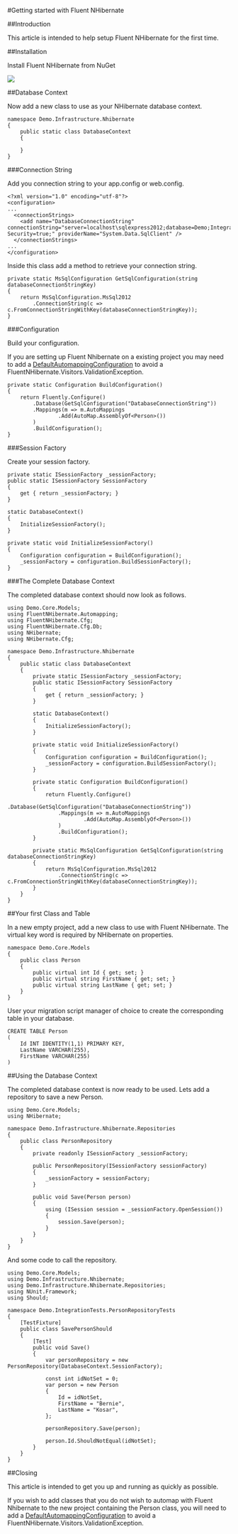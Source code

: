 #Getting started with Fluent NHibernate

##Introduction

This article is intended to help setup Fluent NHibernate for the first time.

##Installation

Install Fluent NHibernate from NuGet

![](../images/Adding-Fluent-Nhibernate-from-nuget.PNG)

##Database Context

Now add a new class to use as your NHibernate database context.

	namespace Demo.Infrastructure.Nhibernate
	{
	    public static class DatabaseContext
	    {

	    }
	}

###Connection String

Add you connection string to your app.config or web.config.

	<?xml version="1.0" encoding="utf-8"?>
	<configuration>
	...
	  <connectionStrings>
	    <add name="DatabaseConnectionString" connectionString="server=localhost\sqlexpress2012;database=Demo;Integrated Security=true;" providerName="System.Data.SqlClient" />
	  </connectionStrings>
	...
	</configuration>

Inside this class add a method to retrieve your connection string.

    private static MsSqlConfiguration GetSqlConfiguration(string databaseConnectionStringKey)
    {
        return MsSqlConfiguration.MsSql2012
            .ConnectionString(c => c.FromConnectionStringWithKey(databaseConnectionStringKey));
    }

###Configuration

Build your configuration.

If you are setting up Fluent Nhibernate on a existing project you may need to add a [DefaultAutomappingConfiguration](../advanced-fluent-nhibernate-automapping-configuration.md) to avoid a FluentNHibernate.Visitors.ValidationException.

    private static Configuration BuildConfiguration()
    {
        return Fluently.Configure()
            .Database(GetSqlConfiguration("DatabaseConnectionString"))
            .Mappings(m => m.AutoMappings
                    .Add(AutoMap.AssemblyOf<Person>())
            )
            .BuildConfiguration();
    }

###Session Factory

Create your session factory.

    private static ISessionFactory _sessionFactory;
    public static ISessionFactory SessionFactory
    {
        get { return _sessionFactory; }
    }

    static DatabaseContext()
    {
        InitializeSessionFactory();
    }

    private static void InitializeSessionFactory()
    {
        Configuration configuration = BuildConfiguration();
        _sessionFactory = configuration.BuildSessionFactory();
    }

###The Complete Database Context

The completed database context should now look as follows.

	using Demo.Core.Models;
	using FluentNHibernate.Automapping;
	using FluentNHibernate.Cfg;
	using FluentNHibernate.Cfg.Db;
	using NHibernate;
	using NHibernate.Cfg;

	namespace Demo.Infrastructure.Nhibernate
	{
	    public static class DatabaseContext
	    {
	        private static ISessionFactory _sessionFactory;
	        public static ISessionFactory SessionFactory
	        {
	            get { return _sessionFactory; }
	        }
	
	        static DatabaseContext()
	        {
	            InitializeSessionFactory();
	        }
	
	        private static void InitializeSessionFactory()
	        {
	            Configuration configuration = BuildConfiguration();
	            _sessionFactory = configuration.BuildSessionFactory();
	        }
	
	        private static Configuration BuildConfiguration()
	        {
	            return Fluently.Configure()
	                .Database(GetSqlConfiguration("DatabaseConnectionString"))
	                .Mappings(m => m.AutoMappings
	                        .Add(AutoMap.AssemblyOf<Person>())
	                )
	                .BuildConfiguration();
	        }
	
	        private static MsSqlConfiguration GetSqlConfiguration(string databaseConnectionStringKey)
	        {
	            return MsSqlConfiguration.MsSql2012
	                .ConnectionString(c => c.FromConnectionStringWithKey(databaseConnectionStringKey));
	        }
	    }
	}

##Your first Class and Table

In a new empty project, add a new class to use with Fluent NHibernate. The virtual key word is required by NHibernate on properties.

	namespace Demo.Core.Models
	{
	    public class Person
	    {
	        public virtual int Id { get; set; }
	        public virtual string FirstName { get; set; }
	        public virtual string LastName { get; set; }
	    }
	}

User your migration script manager of choice to create the corresponding table in your database.

	CREATE TABLE Person
	(
		Id INT IDENTITY(1,1) PRIMARY KEY,
		LastName VARCHAR(255),
		FirstName VARCHAR(255)
	)


##Using the Database Context

The completed database context is now ready to be used. Lets add a repository to save a new Person.

	using Demo.Core.Models;
	using NHibernate;

	namespace Demo.Infrastructure.Nhibernate.Repositories
	{
	    public class PersonRepository
	    {
	        private readonly ISessionFactory _sessionFactory;
	
	        public PersonRepository(ISessionFactory sessionFactory)
	        {
	            _sessionFactory = sessionFactory;
	        }
	
	        public void Save(Person person)
	        {
	            using (ISession session = _sessionFactory.OpenSession())
	            {
	                session.Save(person);
	            }
	        }
	    }
	}

And some code to call the repository.

	using Demo.Core.Models;
	using Demo.Infrastructure.Nhibernate;
	using Demo.Infrastructure.Nhibernate.Repositories;
	using NUnit.Framework;
	using Should;

	namespace Demo.IntegrationTests.PersonRepositoryTests
	{
	    [TestFixture]
	    public class SavePersonShould
	    {
	        [Test]
	        public void Save()
	        {
	            var personRepository = new PersonRepository(DatabaseContext.SessionFactory);
	
	            const int idNotSet = 0;
	            var person = new Person
	            {
	                Id = idNotSet,
	                FirstName = "Bernie",
	                LastName = "Kosar",
	            };
	
	            personRepository.Save(person);
	
	            person.Id.ShouldNotEqual(idNotSet);
	        }
	    }
	}

##Closing

This article is intended to get you up and running as quickly as possible. 

If you wish to add classes that you do not wish to automap with Fluent Nhibernate to the new project containing the Person class, you will need to add a [DefaultAutomappingConfiguration](../advanced-fluent-nhibernate-automapping-configuration.md) to avoid a FluentNHibernate.Visitors.ValidationException.


